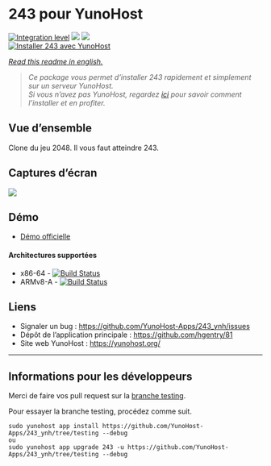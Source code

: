 # 243 pour YunoHost

[![Integration level](https://dash.yunohost.org/integration/243.svg)](https://dash.yunohost.org/appci/app/243) ![](https://ci-apps.yunohost.org/ci/badges/243.status.svg) ![](https://ci-apps.yunohost.org/ci/badges/243.maintain.svg)  
[![Installer 243 avec YunoHost](https://install-app.yunohost.org/install-with-yunohost.svg)](https://install-app.yunohost.org/?app=243)

*[Read this readme in english.](./README.md)* 

> *Ce package vous permet d’installer 243 rapidement et simplement sur un serveur YunoHost.  
Si vous n’avez pas YunoHost, regardez [ici](https://yunohost.org/#/install) pour savoir comment l’installer et en profiter.*

## Vue d’ensemble

Clone du jeu 2048. Il vous faut atteindre 243.

## Captures d’écran

![](Screenshot-243.jpg)

## Démo

* [Démo officielle](https://hgentry.github.io/81/)

#### Architectures supportées

* x86-64 - [![Build Status](https://ci-apps.yunohost.org/ci/logs/243%20%28Apps%29.svg)](https://ci-apps.yunohost.org/ci/apps/243/)
* ARMv8-A - [![Build Status](https://ci-apps-arm.yunohost.org/ci/logs/243%20%28Apps%29.svg)](https://ci-apps-arm.yunohost.org/ci/apps/243/)

## Liens

 * Signaler un bug : https://github.com/YunoHost-Apps/243_ynh/issues
 * Dépôt de l’application principale : https://github.com/hgentry/81
 * Site web YunoHost : https://yunohost.org/

---

## Informations pour les développeurs

Merci de faire vos pull request sur la [branche testing](https://github.com/YunoHost-Apps/243_ynh/tree/testing).

Pour essayer la branche testing, procédez comme suit.
```
sudo yunohost app install https://github.com/YunoHost-Apps/243_ynh/tree/testing --debug
ou
sudo yunohost app upgrade 243 -u https://github.com/YunoHost-Apps/243_ynh/tree/testing --debug
```
